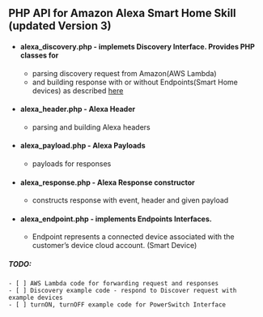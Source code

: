 ## PHP API for Amazon Alexa Smart Home Skill (updated Version 3)

- #### alexa_discovery.php - implemets Discovery Interface. Provides PHP classes for
   - parsing discovery request from Amazon(AWS Lambda)
   - and building response with or without Endpoints(Smart Home devices) as described [here](https://developer.amazon.com/docs/device-apis/alexa-discovery.html)

- #### alexa_header.php - Alexa Header 
   - parsing and building Alexa headers

- #### alexa_payload.php - Alexa Payloads
   - payloads for responses

- #### alexa_response.php - Alexa Response constructor
   - constructs response with event, header and given payload

- #### alexa_endpoint.php - implements Endpoints Interfaces.
   - Endpoint represents a connected device associated with the customer’s device cloud account. (Smart Device)




##### TODO:
	- [ ] AWS Lambda code for forwarding request and responses 
	- [ ] Discovery example code - respond to Discover request with example devices
	- [ ] turnON, turnOFF example code for PowerSwitch Interface


